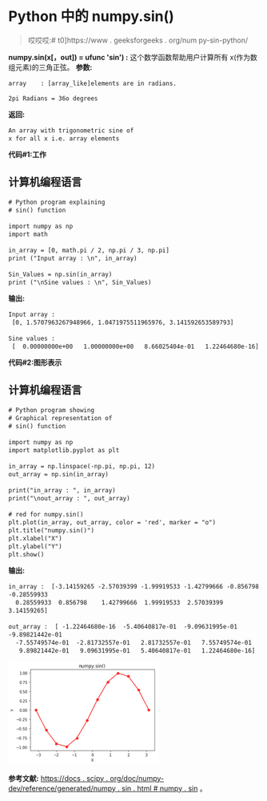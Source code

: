 # Python 中的 numpy.sin()

> 哎哎哎:# t0]https://www . geeksforgeeks . org/num py-sin-python/

**numpy.sin(x[，out]) = ufunc 'sin') :** 这个数学函数帮助用户计算所有 x(作为数组元素)的三角正弦。
**参数:**

```
array    : [array_like]elements are in radians. 
```

```
2pi Radians = 36o degrees
```

**返回:**

```
An array with trigonometric sine of
x for all x i.e. array elements 
```

**代码#1:工作**

## 计算机编程语言

```
# Python program explaining
# sin() function

import numpy as np
import math

in_array = [0, math.pi / 2, np.pi / 3, np.pi]
print ("Input array : \n", in_array)

Sin_Values = np.sin(in_array)
print ("\nSine values : \n", Sin_Values)
```

**输出:**

```
Input array : 
 [0, 1.5707963267948966, 1.0471975511965976, 3.141592653589793]

Sine values : 
 [  0.00000000e+00   1.00000000e+00   8.66025404e-01   1.22464680e-16]
```

**代码#2:图形表示**

## 计算机编程语言

```
# Python program showing
# Graphical representation of
# sin() function

import numpy as np
import matplotlib.pyplot as plt

in_array = np.linspace(-np.pi, np.pi, 12)
out_array = np.sin(in_array)

print("in_array : ", in_array)
print("\nout_array : ", out_array)

# red for numpy.sin()
plt.plot(in_array, out_array, color = 'red', marker = "o")
plt.title("numpy.sin()")
plt.xlabel("X")
plt.ylabel("Y")
plt.show()
```

**输出:**

```
in_array :  [-3.14159265 -2.57039399 -1.99919533 -1.42799666 -0.856798   -0.28559933
  0.28559933  0.856798    1.42799666  1.99919533  2.57039399  3.14159265]

out_array :  [ -1.22464680e-16  -5.40640817e-01  -9.09631995e-01  -9.89821442e-01
  -7.55749574e-01  -2.81732557e-01   2.81732557e-01   7.55749574e-01
   9.89821442e-01   9.09631995e-01   5.40640817e-01   1.22464680e-16]
```

![](img/f8e43e4654fb0fc5195308be831b3030.png)

**参考文献:**
[https://docs . scipy . org/doc/numpy-dev/reference/generated/numpy . sin . html # numpy . sin](https://docs.scipy.org/doc/numpy-dev/reference/generated/numpy.sin.html#numpy.sin)
。